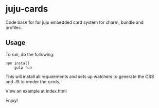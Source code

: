 # juju-cards

Code base for for juju embedded card system for charm, bundle and profiles.

## Usage

To run, do the following:

    npm install
		gulp run

This will install all requirements and sets up watchers to generate the CSS and
JS to render the cards.

View an example at index.html

Enjoy!
